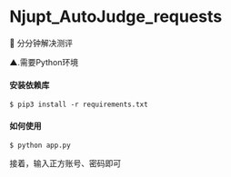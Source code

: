 # Njupt_AutoJudge_requests

🔨   分分钟解决测评 

▲.需要Python环境

#### 安装依赖库

```
$ pip3 install -r requirements.txt
```

#### 如何使用

```
$ python app.py
```

接着，输入正方账号、密码即可

